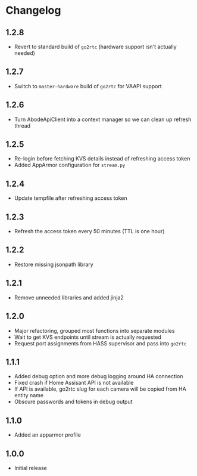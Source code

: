 # Changelog

## 1.2.8

- Revert to standard build of `go2rtc` (hardware support isn't actually needed)

## 1.2.7

- Switch to `master-hardware` build of `go2rtc` for VAAPI support

## 1.2.6

- Turn AbodeApiClient into a context manager so we can clean up refresh thread

## 1.2.5

- Re-login before fetching KVS details instead of refreshing access token
- Added AppArmor configuration for `stream.py`

## 1.2.4

- Update tempfile after refreshing access token

## 1.2.3

- Refresh the access token every 50 minutes (TTL is one hour)

## 1.2.2

- Restore missing jsonpath library

## 1.2.1

- Remove unneeded libraries and added jinja2

## 1.2.0

- Major refactoring, grouped most functions into separate modules
- Wait to get KVS endpoints until stream is actually requested
- Request port assignments from HASS supervisor and pass into `go2rtc`

## 1.1.1

- Added debug option and more debug logging around HA connection
- Fixed crash if Home Assisant API is not available
- If API is available, go2rtc slug for each camera will be copied from HA entity name
- Obscure passwords and tokens in debug output

## 1.1.0

- Added an apparmor profile

## 1.0.0

- Initial release
